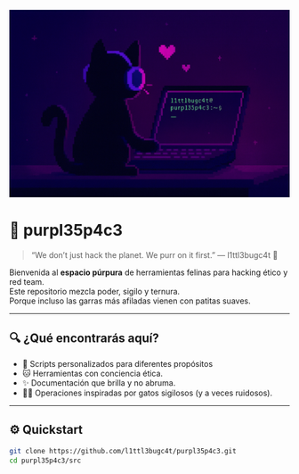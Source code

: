 <p align="center">
  <img src="assets/banner_purplecat.png" alt="Purpl35p4c3" />
</p>

# 💜 purpl35p4c3

> “We don’t just hack the planet. We purr on it first.” — l1ttl3bugc4t 🐾

Bienvenida al **espacio púrpura** de herramientas felinas para hacking ético y red team.  
Este repositorio mezcla poder, sigilo y ternura.  
Porque incluso las garras más afiladas vienen con patitas suaves.

---

## 🔍 ¿Qué encontrarás aquí?

- 🐾 Scripts personalizados para diferentes propósitos
- 🐱 Herramientas con conciencia ética.
- ✨ Documentación que brilla y no abruma.
- 👩‍💻 Operaciones inspiradas por gatos sigilosos (y a veces ruidosos).

---

## ⚙️ Quickstart

```bash
git clone https://github.com/l1ttl3bugc4t/purpl35p4c3.git
cd purpl35p4c3/src

